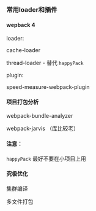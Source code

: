 
### 常用loader和插件

#### wepback 4

loader:

cache-loader

thread-loader - 替代 `happyPack`

plugin:

speed-measure-webpack-plugin

#### 项目打包分析

webpack-bundle-analyzer

webpack-jarvis  （库比较老）

#### 注意：

`happyPack` 最好不要在小项目上用

#### 究极优化

集群编译

多文件打包